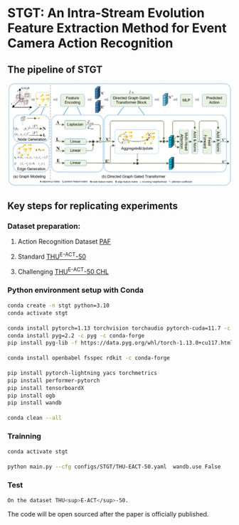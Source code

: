 # STGT: An Intra-Stream Evolution Feature Extraction Method for Event Camera Action Recognition

## The pipeline of STGT

![](/pipeline.png)

## Key steps for replicating experiments

### Dataset preparation:

1. Action Recognition Dataset [PAF](https://github.com/CrystalMiaoshu/PAFBenchmark)

2. Standard [THU<sup>E-ACT</sup>-50](https://github.com/lujiaxuan0520/THU-EACT-50)

3. Challenging [THU<sup>E-ACT</sup>-50 CHL](https://github.com/lujiaxuan0520/THU-EACT-50)

### Python environment setup with Conda

```bash
conda create -n stgt python=3.10
conda activate stgt

conda install pytorch=1.13 torchvision torchaudio pytorch-cuda=11.7 -c pytorch -c nvidia
conda install pyg=2.2 -c pyg -c conda-forge
pip install pyg-lib -f https://data.pyg.org/whl/torch-1.13.0+cu117.html
 
conda install openbabel fsspec rdkit -c conda-forge

pip install pytorch-lightning yacs torchmetrics
pip install performer-pytorch
pip install tensorboardX
pip install ogb
pip install wandb

conda clean --all
```

### Trainning
```bash
conda activate stgt

python main.py --cfg configs/STGT/THU-EACT-50.yaml  wandb.use False

```

### Test

```bash
On the dataset THU<sup>E-ACT</sup>-50.

```
The code will be open sourced after the paper is officially published.
